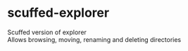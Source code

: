 # scuffed-explorer
Scuffed version of explorer
</br>Allows browsing, moving, renaming and deleting directories
